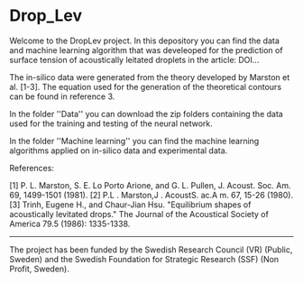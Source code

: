 # Drop_Lev

Welcome to the DropLev project. In this depository you can find the data and machine learning algorithm that was develeoped for the prediction of surface tension of acoustically leitated droplets in the article: DOI...

The in-silico data were generated from the theory developed by Marston et al. [1-3]. The equation used for the generation of the theoretical contours can be found in reference 3.

In the folder ''Data'' you can download the zip folders containing the data used for the training and testing of the neural network. 


In the folder ''Machine learning'' you can find the machine learning algorithms applied on in-silico data and experimental data.






References:

[1] P. L. Marston, S. E. Lo Porto Arione, and G. L. Pullen, J. Acoust. Soc. Am. 69, 1499-1501 (1981).
[2] P.L . Marston,J . AcoustS. ac.A m. 67, 15-26 (1980).
[3] Trinh, Eugene H., and Chaur‐Jian Hsu. "Equilibrium shapes of acoustically levitated drops." The Journal of the Acoustical Society of America 79.5 (1986): 1335-1338.


------------------------------------------------------------------------------------------------------------------------------------------------------------------
The project has been funded by the Swedish Research Council (VR) (Public, Sweden) and the Swedish Foundation for Strategic Research (SSF) (Non Profit, Sweden).
